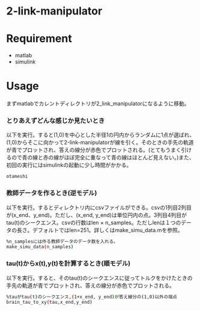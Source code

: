 # 2-link-manipulator
 
# Requirement
 
* matlab
* simulink
 
# Usage
まずmatlabでカレントディレクトリが2_link_manipulatorになるように移動。

### とりあえずどんな感じか見たいとき

以下を実行。すると(1,0)を中心とした半径1の円内からランダムに1点が選ばれ、(1,0)からそこに向かって2-link-manipulatorが線を引く。そのときの手先の軌道が青でプロットされ、答えの線分が赤色でプロットされる。(とてもうまく引けるので青の線と赤の線がほぼ完全に重なって青の線はほとんど見えない。)また、初回の実行にはsimulinkの起動に少し時間がかかる。
```bash
otameshi
```

### 教師データを作るとき(逆モデル)

以下を実行。するとディレクトリ内にcsvファイルができる。csvの1列目2列目が(x_end、y_end)。ただし、(x_end, y_end)は単位円内の点。3列目4列目がtau(t)のシークエンス。csvの行数はlen × n_samples。ただしlenは１つのデータの長さ。デフォルトではlen=251。詳しくはmake_simu_data.mを参照。
```bash
%n_samplesには作る教師データのデータ数を入れる。
make_simu_data(n_samples)
```

### tau(t)からx(t),y(t)を計算するとき(順モデル)

以下を実行。すると、そのtau(t)のシークエンスに従ってトルクをかけたときの手先の軌道が青でプロットされ、答えの線分が赤色でプロットされる。
```bash
%tauがtau(t)のシークエンス,(1+x_end, y_end)が答え線分の(1,0)以外の端点
brain_tau_to_xy(tau,x_end,y_end)
```
